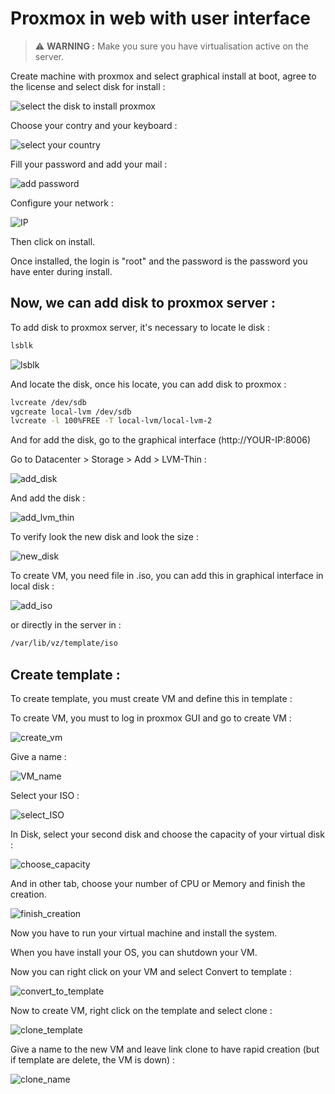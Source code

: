 # Proxmox in web with user interface

> ⚠️ **WARNING :** Make you sure you have virtualisation active on the server.

Create machine with proxmox and select graphical install at boot, agree to the license and select disk for install : 

![select the disk to install proxmox](images/select_disk.png)

Choose your contry and your keyboard : 


![select your country](images/country.png)

Fill your password and add your mail : 

![add password](images/password.png)

Configure your network : 

![IP](images/IP.png)

Then click on install.

Once installed, the login is "root" and the password is the password you have enter during install.

## Now, we can add disk to proxmox server : 

To add disk to proxmox server, it's necessary to locate le disk : 

```bash
lsblk
```

![lsblk](images/lsblk.png)

And locate the disk, once his locate, you can add disk to proxmox : 

```bash
lvcreate /dev/sdb
vgcreate local-lvm /dev/sdb
lvcreate -l 100%FREE -T local-lvm/local-lvm-2
```

And for add the disk, go to the graphical interface (http://YOUR-IP:8006)

Go to Datacenter > Storage > Add > LVM-Thin : 

![add_disk](images/add_disk.png)


And add the disk :

![add_lvm_thin](images/add_lvm_thin.png)

To verify look the new disk and look the size : 

![new_disk](images/new_disk.png)


To create VM, you need file in .iso, you can add this in graphical interface in local disk : 

![add_iso](images/add_iso.png)

or directly in the server in :

```bash
/var/lib/vz/template/iso
```
## Create template : 

To create template, you must create VM and define this in template :

To create VM, you must to log in proxmox GUI and go to create VM : 

![create_vm](images/create-vm.png)


Give a name : 

![VM_name](images/name.png)

Select your ISO : 

![select_ISO](images/select_iso.png)


In Disk, select your second disk and choose the capacity of your virtual disk :

![choose_capacity](images/choose_storage.png)


And in other tab, choose your number of CPU or Memory and finish the creation.

![finish_creation](images/finish.png)


Now you have to run your virtual machine and install the system.

When you have install your OS, you can shutdown your VM.

Now you can right click on your VM and select Convert to template : 

![convert_to_template](images/convert_template.png)

Now to create VM, right click on the template and select clone : 

![clone_template](images/clone.png)

Give a name to the new VM and leave link clone to have rapid creation (but if template are delete, the VM is down) :

![clone_name](images/clone_inter.png)



